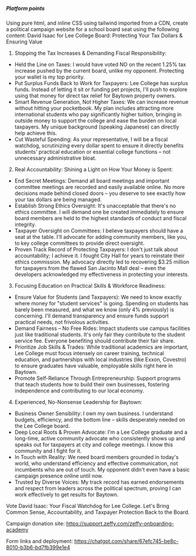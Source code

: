 ##### Platform points ###### 
Using pure html, and inline CSS using tailwind imported from a CDN, create a political campaign website for a school board seat using the following content: David Isaac for Lee College Board: Protecting Your Tax Dollars & Ensuring Value

1. Stopping the Tax Increases & Demanding Fiscal Responsibility:
* Held the Line on Taxes: I would have voted NO on the recent 1.25% tax increase pushed by the current board, unlike my opponent. Protecting your wallet is my top priority.
* Put Surplus Funds Back to Work for Taxpayers: Lee College has surplus funds. Instead of letting it sit or funding pet projects, I'll push to explore using that money for direct tax relief for Baytown property owners.
* Smart Revenue Generation, Not Higher Taxes: We can increase revenue without hitting your pocketbook. My plan includes attracting more international students who pay significantly higher tuition, bringing in outside money to support the college and ease the burden on local taxpayers. My unique background (speaking Japanese) can directly help achieve this.
* Cut Wasteful Spending: As your representative, I will be a fiscal watchdog, scrutinizing every dollar spent to ensure it directly benefits students' practical education or essential college functions – not unnecessary administrative bloat.

2. Real Accountability: Shining a Light on How Your Money is Spent:
* End Secret Meetings: Demand all board meetings and important committee meetings are recorded and easily available online. No more decisions made behind closed doors – you deserve to see exactly how your tax dollars are being managed.
* Establish Strong Ethics Oversight: It's unacceptable that there's no ethics committee. I will demand one be created immediately to ensure board members are held to the highest standards of conduct and fiscal integrity.
* Taxpayer Oversight on Committees: I believe taxpayers should have a seat at the table. I'll advocate for adding community members, like you, to key college committees to provide direct oversight.
* Proven Track Record of Protecting Taxpayers: I don't just talk about accountability; I achieve it. I fought City Hall for years to reinstate their ethics commission. My advocacy directly led to recovering $3.25 million for taxpayers from the flawed San Jacinto Mall deal – even the developers acknowledged my effectiveness in protecting your interests.

3. Focusing Education on Practical Skills & Workforce Readiness:
* Ensure Value for Students (and Taxpayers): We need to know exactly where money for "student services" is going. Spending on students has barely been measured, and what we know (only 4% previously) is concerning. I'll demand transparency and ensure funds support practical needs, not frivolous activities.
* Demand Fairness – No Free Rides: Impact students use campus facilities just like traditional students. It's only fair they contribute to the student service fee. Everyone benefiting should contribute their fair share.
* Prioritize Job Skills & Trades: While traditional academics are important, Lee College must focus intensely on career training, technical education, and partnerships with local industries (like Exxon, Covestro) to ensure graduates have valuable, employable skills right here in Baytown.
* Promote Self-Reliance Through Entrepreneurship: Support programs that teach students how to build their own businesses, fostering independence and contributing to our local economy.

4. Experienced, No-Nonsense Leadership for Baytown:
* Business Owner Sensibility: I own my own business. I understand budgets, efficiency, and the bottom line – skills desperately needed on the Lee College board.
* Deep Local Roots & Proven Advocate: I'm a Lee College graduate and a long-time, active community advocate who consistently shows up and speaks out for taxpayers at city and college meetings. I know this community and I fight for it.
* In Touch with Reality: We need board members grounded in today's world, who understand efficiency and effective communication, not incumbents who are out of touch. My opponent didn't even have a basic campaign presence online until now.
* Trusted by Diverse Voices: My track record has earned endorsements and respect from leaders across the political spectrum, proving I can work effectively to get results for Baytown.

Vote David Isaac: Your Fiscal Watchdog for Lee College. Let's Bring Common Sense, Accountability, and Taxpayer Protection Back to the Board.




Campaign donation site: https://support.zeffy.com/zeffy-onboarding-academy 

Form links and deployment: https://chatgpt.com/share/67efc745-be8c-8010-b3b6-bd7fb399e1e4 